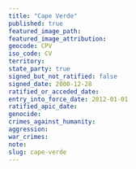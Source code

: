 ```yaml
---
title: "Cape Verde"
published: true
featured_image_path:
featured_image_attribution:
geocode: CPV
iso_code: CV
territory:
state_party: true
signed_but_not_ratified: false
signed_date: 2000-12-28
ratified_or_acceded_date:
entry_into_force_date: 2012-01-01
ratified_apic_date:
genocide:
crimes_against_humanity:
aggression:
war_crimes:
note:
slug: cape-verde
---
```

